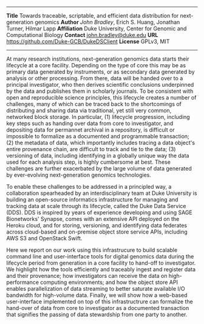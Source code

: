 --------------   -------------------------------------------
**Title**        Towards traceable, scriptable, and efficient data distribution for next-generation genomics
**Author**       _John Bradley_, Erich S. Huang, Jonathan Turner, Hilmar Lapp
**Affiliation**  Duke University, Center for Genomic and Computational Biology
**Contact**      john.bradley@duke.edu
**URL**          https://github.com/Duke-GCB/DukeDSClient
**License**      GPLv3, MIT
--------------   -------------------------------------------

At many research institutions, next-generation genomics data starts
their lifecycle at a core facility. Depending on the type of core this
may be as primary data generated by instruments, or as secondary data
generated by analysis or other processing. From there, data will be
handed over to a principal investigator, who then derives scientific
conclusions underpinned by the data and publishes them in scholarly
journals. To be consistent with open and reproducible science
principles, this lifecycle creates a number of challenges, many of
which can be traced back to the shortcomings of distributing and
sharing data via traditional, yet still very common, networked block
storage. In particular, (1) lifecycle progression, including key steps
such as handing over data from core to investigator, and depositing
data for permannet archival in a repository, is difficult or
impossible to formalize as a documented and programmable transaction;
(2) the metadata of data, which importantly includes tracing a data
object's entire provenance chain, are difficult to track and tie to
the data; (3) versioning of data, including identifying in a globally
unique way the data used for each analysis step, is highly cumbersome
at best. These challenges are further exacerbated by the large volume
of data generated by ever-evolving next-generation genomics
technologies.

To enable these challenges to be addressed in a principled way, a
collaboration spearheaded by an interdisciplinary team at Duke
University is building an open-source informatics infrastructure for
managing and tracking data at scale through its lifecycle, called the
Duke Data Service (DDS). DDS is inspired by years of experience
developing and using SAGE Bionetworks' Synapse, comes with an
extensive API deployed on the Heroku cloud, and for storing,
versioning, and identifying data federates across cloud-based and
on-premise object store service APIs, including AWS S3 and OpenStack
Swift.

Here we report on our work using this infrastrucure to build scalable
command line and user-interface tools for digital genomics data during
the lifecycle period from generation in a core facility to hand-off to
investigator. We highlight how the tools efficiently and traceably
ingest and register data and their provenance; how investigators can
receive the data on high-performance computing environments; and how
the object store API enables parallelization of data streaming to
better saturate available I/O bandwidth for high-volume data. Finally,
we will show how a web-based user-interface implemented on top of this
infrastructrure can formalize the hand-over of data from core to
investigator as a documented transaction that signifies the passing of
data stewardship from one party to another.
